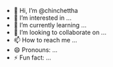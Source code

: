 - 👋 Hi, I’m @chinchettha
- 👀 I’m interested in ...
- 🌱 I’m currently learning ...
- 💞️ I’m looking to collaborate on ...
- 📫 How to reach me ...
- 😄 Pronouns: ...
- ⚡ Fun fact: ...

<!---
chinchettha/chinchettha is a ✨ special ✨ repository because its `README.md` (this file) appears on your GitHub profile.
You can click the Preview link to take a look at your changes.
--->
